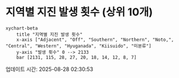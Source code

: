 # 지역별 지진 발생 횟수 (상위 10개)

```mermaid
xychart-beta
    title "지역별 지진 발생 횟수"
    x-axis ["Adjacent", "Off", "Southern", "Northern", "Noto,", "Central", "Western", "Hyuganada", "Kiisuido", "미분류"]
    y-axis "발생 횟수" 0 --> 2133
    bar [2131, 115, 28, 27, 20, 18, 14, 12, 8, 7]
```

업데이트 시간: 2025-08-28 02:30:53
